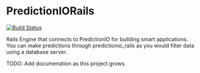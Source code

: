 PredictionIORails
=================
[![Build Status](https://travis-ci.org/acnalesso/prediction_io_rails.png?branch=master)](https://travis-ci.org/acnalesso/prediction_io_rails)

Rails Engine that connects to PredictionIO for building
smart applications.
You can make predictions through predictionio_rails as you would
filter data using a database server.


TODO:
Add documenation as this project grows.
